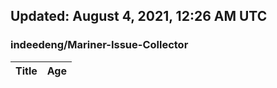 ## Updated: August 4, 2021, 12:26 AM UTC


### indeedeng/Mariner-Issue-Collector
|**Title**|**Age**|
|:----|:----|